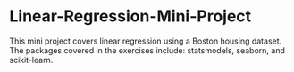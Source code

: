 # Linear-Regression-Mini-Project
This mini project covers linear regression using a Boston housing dataset. The packages covered in the exercises include: statsmodels, seaborn, and scikit-learn.
